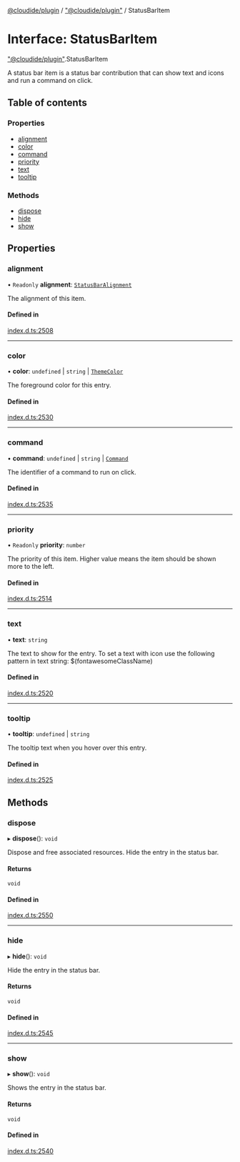 [@cloudide/plugin](../README.md) / ["@cloudide/plugin"](../modules/_cloudide_plugin_.md) / StatusBarItem

# Interface: StatusBarItem

["@cloudide/plugin"](../modules/_cloudide_plugin_.md).StatusBarItem

A status bar item is a status bar contribution that can
show text and icons and run a command on click.

## Table of contents

### Properties

- [alignment](cloudide_plugin_.StatusBarItem.md#alignment)
- [color](cloudide_plugin_.StatusBarItem.md#color)
- [command](cloudide_plugin_.StatusBarItem.md#command)
- [priority](cloudide_plugin_.StatusBarItem.md#priority)
- [text](cloudide_plugin_.StatusBarItem.md#text)
- [tooltip](cloudide_plugin_.StatusBarItem.md#tooltip)

### Methods

- [dispose](cloudide_plugin_.StatusBarItem.md#dispose)
- [hide](cloudide_plugin_.StatusBarItem.md#hide)
- [show](cloudide_plugin_.StatusBarItem.md#show)

## Properties

### alignment

• `Readonly` **alignment**: [`StatusBarAlignment`](../enums/cloudide_plugin_.StatusBarAlignment.md)

The alignment of this item.

#### Defined in

[index.d.ts:2508](https://github.com/shuyaqian/cloudide-plugin-api/blob/26b31b9/index.d.ts#L2508)

___

### color

• **color**: `undefined` \| `string` \| [`ThemeColor`](../classes/cloudide_plugin_.ThemeColor.md)

The foreground color for this entry.

#### Defined in

[index.d.ts:2530](https://github.com/shuyaqian/cloudide-plugin-api/blob/26b31b9/index.d.ts#L2530)

___

### command

• **command**: `undefined` \| `string` \| [`Command`](cloudide_plugin_.Command.md)

The identifier of a command to run on click.

#### Defined in

[index.d.ts:2535](https://github.com/shuyaqian/cloudide-plugin-api/blob/26b31b9/index.d.ts#L2535)

___

### priority

• `Readonly` **priority**: `number`

The priority of this item. Higher value means the item should
be shown more to the left.

#### Defined in

[index.d.ts:2514](https://github.com/shuyaqian/cloudide-plugin-api/blob/26b31b9/index.d.ts#L2514)

___

### text

• **text**: `string`

The text to show for the entry. To set a text with icon use the following pattern in text string:
$(fontawesomeClassName)

#### Defined in

[index.d.ts:2520](https://github.com/shuyaqian/cloudide-plugin-api/blob/26b31b9/index.d.ts#L2520)

___

### tooltip

• **tooltip**: `undefined` \| `string`

The tooltip text when you hover over this entry.

#### Defined in

[index.d.ts:2525](https://github.com/shuyaqian/cloudide-plugin-api/blob/26b31b9/index.d.ts#L2525)

## Methods

### dispose

▸ **dispose**(): `void`

Dispose and free associated resources. Hide the entry in the status bar.

#### Returns

`void`

#### Defined in

[index.d.ts:2550](https://github.com/shuyaqian/cloudide-plugin-api/blob/26b31b9/index.d.ts#L2550)

___

### hide

▸ **hide**(): `void`

Hide the entry in the status bar.

#### Returns

`void`

#### Defined in

[index.d.ts:2545](https://github.com/shuyaqian/cloudide-plugin-api/blob/26b31b9/index.d.ts#L2545)

___

### show

▸ **show**(): `void`

Shows the entry in the status bar.

#### Returns

`void`

#### Defined in

[index.d.ts:2540](https://github.com/shuyaqian/cloudide-plugin-api/blob/26b31b9/index.d.ts#L2540)
